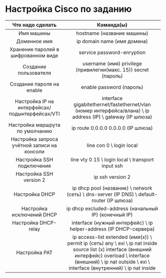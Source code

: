 # Настройка Cisco по заданию
| Что надо сделать | Команда(ы) |
|:---------------:|:---------------:|
| Имя машины | hostname (название машины) |
| Доменное имя | ip domain name (имя домена) |
| Хранение паролей в шифрованном виде | service password-enryption |
| Создание пользователя | username (имя) privilege (привилегии(макс. 15)) secret (пароль) |
| Создание пароля на enable | enable password (пароль) |
| Настройка IP на интерфейсах/подынтерфейсах/VTI | interface gigabitethernet/fastethernet/vlan (номер интерфейса/влана) \ ip address (IP) \ gateway (IP шлюза) |
| Настройка маршрута по умолчанию | ip route 0.0.0.0 0.0.0.0 (IP шлюза) |
| Настройка запроса учётной записи на консоли | line con 0 \ login local |
| Настройка SSH подключения | line vty 0 15 \ login local \ transport input ssh |
| Настройка SSH version 2 | ip ssh version 2 |
| Настройка DHCP | ip dhcp pool (название) \ network (сеть) \ dns-server (IP DNS) \ default-router (IP шлюза) |
| Настройка исключений DHCP | ip dhcp excluded-address (начальный IP) (конечный IP) |
| Настройка DHCP-relay | interface (нужный интерфейс) \ ip helper-address (IP DHCP-сервера) |
| Настройка PAT | ip access-list extended (имя(x)) \ permit ip (сеть) any \ exi \ ip nat inside source list (x) interface (внешний интерфейс) overload \ interface (внешний) \ ip nat outside \ exi \ interface (внутренний) \ ip nat inside |
